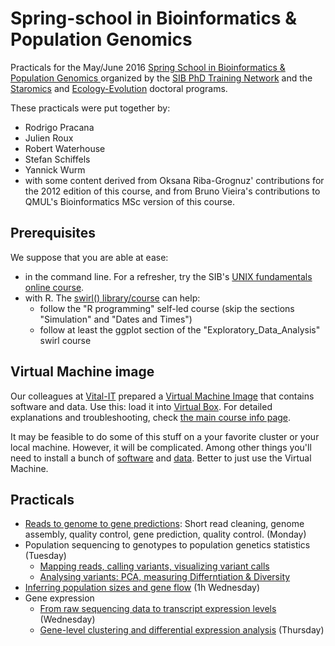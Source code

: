 # Spring-school in Bioinformatics & Population Genomics

Practicals for the May/June 2016 [Spring School in Bioinformatics & Population Genomics ](https://www.isb-sib.ch/events/training/joint-spring-school-bioinformatics-and-population-genomics) organized by the [SIB PhD Training Network](https://www.isb-sib.ch/training/for-sib-phd-students) and the [Staromics](http://biologie.cuso.ch/staromics/welcome/) and [Ecology-Evolution](http://biologie.cuso.ch/ecologie-evolution/welcome/) doctoral programs.

These practicals were put together by:

 * Rodrigo Pracana
 * Julien Roux
 * Robert Waterhouse
 * Stefan Schiffels
 * Yannick Wurm
 * with some content derived from Oksana Riba-Grognuz' contributions for the 2012 edition of this course, and from Bruno Vieira's contributions to QMUL's Bioinformatics MSc version of this course.


## Prerequisites

We suppose that you are able at ease:

 * in the command line. For a refresher, try the SIB's [UNIX fundamentals online course](http://edu.isb-sib.ch/course/view.php?id=82).
 * with R. The [swirl() library/course](http://swirlstats.com) can help:
   * follow the "R programming" self-led course (skip the sections "Simulation" and "Dates and Times")
   * follow at least the ggplot section of the "Exploratory_Data_Analysis" swirl course


## Virtual Machine image

Our colleagues at [Vital-IT](http://vital-it.ch/) prepared a [Virtual Machine Image](ftp://ftp.vital-it.ch/edu/VM/ubuntuBPG.ova) that contains software and data. Use this: load it into [Virtual Box](http://virtualbox.org). For detailed explanations and troubleshooting, check [the main course info page](http://edu.isb-sib.ch/course/view.php?id=252).

It may be feasible to do some of this stuff on a your favorite cluster or your local machine. However, it will be complicated. Among other things you'll need to install a bunch of [software](./software) and [data](https://github.com/wurmlab/GenomicsCourse/tree/219100ee0b1a42241010ddfc08836fb459560894/2016-SIB/data). Better to just use the Virtual Machine.


## Practicals

* [Reads to genome to gene predictions](./reference_genome/assembly):  Short read cleaning, genome assembly, quality control, gene prediction, quality control. (Monday)
* Population sequencing to genotypes to population genetics statistics (Tuesday)
   * [Mapping reads, calling variants, visualizing variant calls](./population_genetics/map_call)
   * [Analysing variants: PCA, measuring Differntiation & Diversity](./population_genetics/popgen)
* [Inferring population sizes and gene flow](./msmc/msmc-tutorial/guide) (1h Wednesday)
* Gene expression
   * [From raw sequencing data to transcript expression levels](./rnaseq/TP1) (Wednesday)
   * [Gene-level clustering and differential expression analysis](./rnaseq/TP2) (Thursday)
